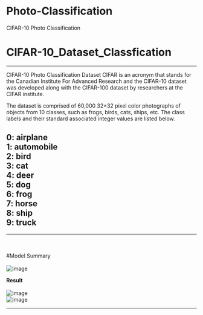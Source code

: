 # Photo-Classification
CIFAR-10 Photo Classification
# CIFAR-10_Dataset_Classfication
---
CIFAR-10 Photo Classification Dataset
CIFAR is an acronym that stands for the Canadian Institute For Advanced Research and the CIFAR-10 dataset was developed along with the CIFAR-100 dataset by researchers at the CIFAR institute.

The dataset is comprised of 60,000 32×32 pixel color photographs of objects from 10 classes, such as frogs, birds, cats, ships, etc. The class labels and their standard associated integer values are listed below.

0: airplane<br>
1: automobile<br>
2: bird<br>
3: cat<br>
4: deer<br>
5: dog<br>
6: frog<br>
7: horse<br>
8: ship<br>
9: truck<br>
---
---
<br><br>
#Model Summary<br><br>
![image](https://user-images.githubusercontent.com/37467941/148189987-7efe98f8-f9fe-4a2c-967a-fd9194c3b5ff.png)<br>



<b>Result<br><br></b>
![image](https://user-images.githubusercontent.com/37467941/148190125-2390fc9f-35c1-4c55-9281-15f96947e9e6.png)<br>
![image](https://user-images.githubusercontent.com/37467941/148193297-e33ed127-3019-466b-8362-6ff78686ab05.png)


---
